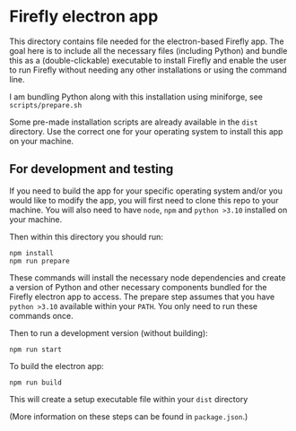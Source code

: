 # Firefly electron app

This directory contains file needed for the electron-based Firefly app.  The goal here is to include all the necessary files (including Python) and bundle this as a (double-clickable) executable to install Firefly and enable the user to run Firefly without needing any other installations or using the command line.

I am bundling Python along with this installation using miniforge, see `scripts/prepare.sh `

Some pre-made installation scripts are already available in the `dist` directory.  Use the correct one for your operating system to install this app on your machine.  


## For development and testing

If you need to build the app for your specific operating system and/or you would like to modify the app, you will first need to clone this repo to your machine.  You will also need to have `node`, `npm` and `python >3.10`  installed on your machine.

Then within this directory you should run:
```
npm install
npm run prepare
```
These commands will install the necessary node dependencies and create a version of Python and other necessary components bundled for the Firefly electron app to access.  The prepare step assumes that you have `python >3.10` available within your `PATH`.  You only need to run these commands once.

Then to run a development version (without building):
```
npm run start
```

To build the electron app:
```
npm run build
```
This will create a setup executable file within your `dist` directory


(More information on these steps can be found in `package.json`.)